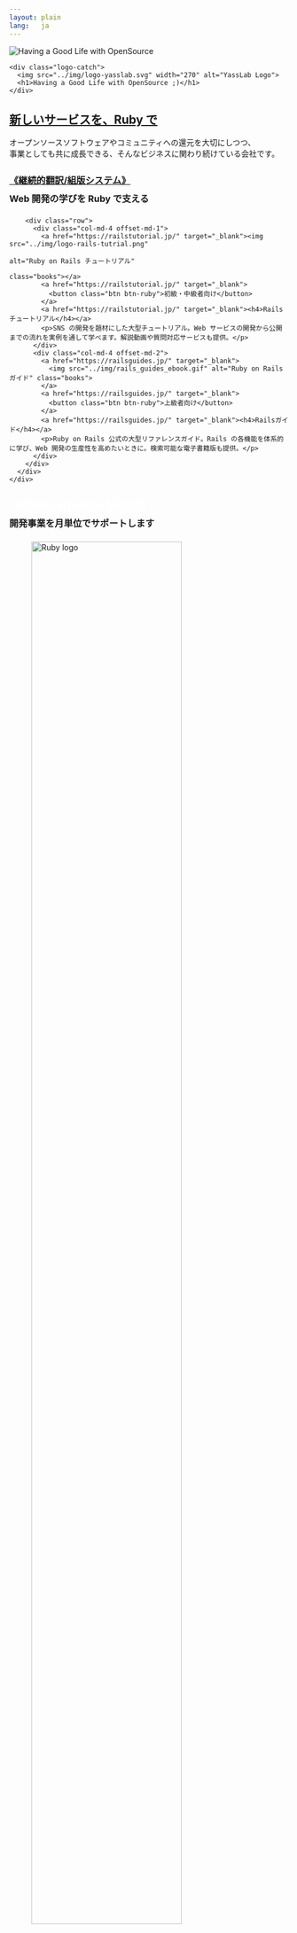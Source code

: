 ```yaml
---
layout: plain
lang:   ja
---
```


<section class="mainVisual">
  <div class="jumbotron">
    <picture>
      <source media="(min-width: 600px)" srcset="../img/top-image-large.jpg">
      <img src="../img/top-image-small.jpg" alt="Having a Good Life with OpenSource">
    </picture>

    <div class="logo-catch">
      <img src="../img/logo-yasslab.svg" width="270" alt="YassLab Logo">
      <h1>Having a Good Life with OpenSource ;)</h1>
    </div>
  </div>
</section>

<section class="catchCopy entry_content" id="vision">
  <div class="container">
    <div class="row">
      <div class="col-12">
        <h2><a href="#vision">新しいサービスを、Ruby で</a></h2>
        <p class="text-md-center">オープンソースソフトウェアやコミュニティへの還元を大切にしつつ、<br class="mobile-hidden">事業としても共に成長できる、そんなビジネスに関わり続けている会社です。</p>
      </div>
    </div>
  </div>
</section>

<section class="service entry_content" id="products">
  <div class="container">
    <div class="row">
      <div class="col-12">
        <h3 style="line-height: 2.0em;"><a href="#products">《継続的翻訳/組版システム》</a><br>
	  Web 開発の学びを Ruby で支える</h3>

        <div class="row">
          <div class="col-md-4 offset-md-1">
            <a href="https://railstutorial.jp/" target="_blank"><img src="../img/logo-rails-tutrial.png"
                                                                     alt="Ruby on Rails チュートリアル"
                                                                     class="books"></a>
            <a href="https://railstutorial.jp/" target="_blank">
              <button class="btn btn-ruby">初級・中級者向け</button>
            </a>
            <a href="https://railstutorial.jp/" target="_blank"><h4>Railsチュートリアル</h4></a>
            <p>SNS の開発を題材にした大型チュートリアル。Web サービスの開発から公開までの流れを実例を通して学べます。解説動画や質問対応サービスも提供。</p>
          </div>
          <div class="col-md-4 offset-md-2">
            <a href="https://railsguides.jp/" target="_blank">
              <img src="../img/rails_guides_ebook.gif" alt="Ruby on Rails ガイド" class="books">
            </a>
            <a href="https://railsguides.jp/" target="_blank">
              <button class="btn btn-ruby">上級者向け</button>
            </a>
            <a href="https://railsguides.jp/" target="_blank"><h4>Railsガイド</h4></a>
            <p>Ruby on Rails 公式の大型リファレンスガイド。Rails の各機能を体系的に学び、Web 開発の生産性を高めたいときに。検索可能な電子書籍版も提供。</p>
          </div>
        </div>
      </div>
    </div>
  </div>
</section>

<section class="developmentSupport entry_content" id="services">
  <div class="container">
    <div class="row">
      <div class="col-12">
        <h3 style="line-height: 2.0em;"><a href="#services" style="color: white;">《月額制の Ruby/Rails 開発支援》</a><br>
		開発事業を月単位でサポートします</h3>
        <div class="row mb-5">
          <div class="col-4">
            <figure id="ruby">
              <img src="../../img/icon-ruby-pale.png" width="80%" alt="Ruby logo" />
               <figcaption>Ruby / Rails</figcaption>
            </figure>
          </div>
          <div class="col-4">
            <figure id="cloud">
              <img src="../../img/icon-cloud-pale.png" width="80%" alt="cloud icon" />
              <figcaption>Heroku / AWS</figcaption>
            </figure>
          </div>
          <div class="col-4">
            <figure id="agile">
              <img src="../../img/icon-agile-pale.png" width="80%" alt="Agile Development image" />
              <figcaption>Agile Development</figcaption>
            </figure>
          </div>
        </div><!--//row-->
      </div><!--//col-->
    </div><!--//row-->

   <div class="row">
      <div class="col-md-6">
        <div class="developmentSupport__more text-center">
            <a href="/ja/agile" class="btn btn-primary btn-block mt-2">詳細を見る</a>
          </div>
        </div><!--//col-->
        <div class="col-md-6">
        <div class="developmentSupport__more text-center">
            <a href="/ja/works" class="btn btn-primary btn-block mt-2">過去の実績を見る</a>
          </div>
        </div><!--//col-->
    </div><!--//row-->

  </div><!--//container-->
</section>

<section class="aboutVisual entry_content" id="remote">
  <div class="container">
    <div class="row">
      <div class="col-12">
        <h2><a href="#remote">沖縄
		×
		東京</a></h2>
        <p class="text-md-center h5">YassLab 社はソフトウェアエンジニアのリモートチームです。<br class="mobile-hidden">フルタイム・パートタイム・複業、様々な関わり方があります。</p>
      </div><!--//col-->
    </div><!--//row-->
  </div><!--//container-->
</section>

<section class="okinawaMember" id="okinawa" style="margin-top: 50px;">
  <div class="container">
    <div class="row">
      <div class="col-12">
        <h3><a href="#okinawa">沖縄メンバー</a></h3>
        <div class="row">
          {% include member.html username='hanachin_'  caption='<a href="http://ruby.okinawa/">Okinawa.rb</a>によく出没する。<a href="https://www.ipa.go.jp/jinzai/mitou/portal_index.html">未踏</a>クリエータ' %}
	  {% include member.html username='himajin315' caption='プロの手相占い師兼エンジニア。<a href="https://ie.u-ryukyu.ac.jp/enpit/">enPiT</a>講師' %}
	  {% include member.html username='nanophate'  caption='<a href="https://sechack365.nict.go.jp/">SecHack365</a> 採択者。バイリンガル、写真家' %}
	  {% include member.html username='AnaTofuZ'   caption='Perlが好きなエンジニア。<a href="https://ie.u-ryukyu.ac.jp/%E5%AD%A6%E7%A7%91%E7%B4%B9%E4%BB%8B/%E7%A0%94%E7%A9%B6%E5%AE%A4%E7%B4%B9%E4%BB%8B/%E4%B8%A6%E5%88%97%E7%A0%94%E7%A9%B6%E5%AE%A4%EF%BC%88%E6%B2%B3%E9%87%8E%E7%A0%94%EF%BC%89/">並列研 (河野研)</a>' %}
	  {% include member.html username='aokabin_' caption='<a href="https://www.ryukyu-frogs.com/">Ryukyufrogs</a>5期生のエンジニア。沖縄高専卒' %}
	  {% include member.html username='naopontan'  caption='Railsエンジニア。<a href="http://ruby.okinawa/okrk02/">沖縄Ruby会議</a>運営チーム' %}
        </div>
      </div>
    </div>
  </div>
</section>

<section class="tokyoMember" id="tokyo">
  <div class="container">
    <div class="row">
      <div class="col-12">
        <h3 class="mt-5"><a href="#tokyo">東京メンバー</a></h3>
        <div class="row">
	  {% include member.html username='yasulab'   caption='IPA認定<a href="https://www.ipa.go.jp/jinzai/mitou/kinkyou/creator.html">未踏スーパークリエータ</a>。代表取締役' %}
	  {% include member.html username='nalabjp'   caption='Railsエンジニア。スノーボードと沖縄が好き' %}
	  {% include member.html username='hachi8833' caption='<a href="https://techracho.bpsinc.jp/">TechRacho</a>ライター。翻訳家、Go言語が好き' %}
	  {% include member.html username='shishi4tw' caption='プログラマー。<a href="https://twitter.com/hashtag/shinjukurb">Shinjuku.rb</a> ファウンダー'  offset='offset-md-2' %}
	  {% include member.html username='crafter_gene' caption='品質管理が得意。趣味は広くそこそこ深く' %}
        </div>
	<div class="text-center pt-5" style="margin: 30px 0;">
          <a href="/ja/join-forces" class="btn btn-primary">
	    採用情報を見る
	  </a>
        </div>
      </div>
    </div>
  </div>
</section>

<section class="sns">
  <div class="container">
    <div class="row gutter-10">
      <div class="col-6">
        <div class="card card__qiita">
          <div class="card__icon">
            <a href="https://qiita.com/organizations/yasslab"><img src="../img/icon_qiita.png" alt="YassLab organization in Qiita"></a>
          </div>
          <dl class="row">
            <dt class="col-md-6">投稿数</dt>
            <dd class="col-md-6">{% qiita_items %}</dd>
            <dt class="col-md-6">いいね</dt>
            <dd class="col-md-6">{% qiita_likes %}</dd>
          </dl>
        </div>
      </div>
      <div class="col-6">
        <div class="card card__github">
          <div class="card__icon">
            <a href="https://github.com/yasslab"><img src="../img/icon_github.png" alt="Yasslab organization in GitHub"></a>
          </div>
          <dl class="row">
            <dt class="col-md-6">リポジトリ数</dt>
            <dd id="github__repositories" class="col-md-6">65</dd>
            <dt class="col-md-6">スター数</dt>
            <dd id="github__stars" class="col-md-6">408</dd>
          </dl>
	  <div id="posts"></div>
        </div>
      </div>
    </div>
  </div>
</section>

<div id="main_content_wrap" class="outer container" style="margin-top: 20px;">
  <section id="main_content" class="inner row justify-content-md-center pb-5">
    <div class="col-md-9 entry_content text-center">
      {% include recent_posts.html %}
    </div>
  </section>
</div>

<section class="commutySupport entry_content" id="community">
  <div class="container">
    <div class="row">
      <div class="col-12">
        <h2><a href="#community" style="color: white;">コミュニティ活動</a></h2>
        <p class="text-md-center">YassLab 社ではコミュニティを Hub とした様々な繋がりを大切にしています。<br class="mobile-hidden">コミュニティの一員として、継続的にできることを積極的に提案します。</p>
        <div class="row">
          <div class="col-md-4">
            <figure>
              <a href="http://ruby.okinawa/" target="_blank">
                <img src="../img/comu-okinawa-rb.gif" alt="Okinawa.rb">
              </a>
              <figcaption><a href="http://ruby.okinawa/okrk02/">沖縄Ruby会議などの運営支援</a></figcaption>
            </figure>
          </div>
          <div class="col-md-4">
            <figure>
              <a href="/ja/doorkeeper/">
                <img src="../img/comu-doorkeeper.gif" alt="Doorkeeper">
              </a>
              <figcaption><a href="/ja/doorkeeper/">イベント管理サービス代の補助</a></figcaption>
            </figure>
          </div>
          <div class="col-md-4">
            <figure>
              <a href="https://coderdojo.jp/" target="_blank">
                <img src="../img/comu-coderdojo-japan.png" alt="CorderDojo Japan">
              </a>
              <figcaption><a href="/ja/agile">Webサービスの開発支援</a></figcaption>
            </figure>
          </div>
        </div>

	<div class="text-center pt-5">
          <a href="/ja/about">
            <button class="btn btn-primary">会社概要を見る</button>
          </a>
        </div>

      </div>
    </div>
  </div>
</section>

<!--
<section class="partner">
  <div class="container">
    <div class="row">
      <div class="col-4">
        <a href="https://jr.mitou.org/" target="_blank">
          <img src="../img/logo-mitoujr.png" alt="未踏ジュニア">
        </a>
      </div>
      <div class="col-4">
        <a href="https://franliber.co.jp/" target="_blank">
          <img src="../img/partner-franliber.png" alt="FranLiber" class="bd-bk">
        </a>
      </div>
      <div class="col-4">
        <a href="https://railscp.com/" target="_blank">
          <img src="../img/partner-railstest.png" alt="（社）Rails技術者認定試験運営委員会" class="bd-bk">
        </a>
      </div>
    </div>
  </div>
</section>
-->

<section class="whatsNew" id="press">
  <div class="container">
    <div class="row">
      <div class="col-12">
        <h2><a href="#press">プレスリリース</a></h2>
          <ul>
            <li>
              <a href="https://www.members.co.jp/company/news/2018/0806_2.html" target="_blank">常駐型デジタルプロフェッショナルサービスのメンバーズキャリア、技術顧問体制を強化～新たに2名が技術顧問に就任、社員育成によるサービス向上を目指す～</a>
            </li>
            <li>
              <a href="https://prtimes.jp/main/html/rd/p/000000036.000015015.html" target="_blank">オンラインプログラミング学習のProgateが「Ruby on Rails チュートリアル」のコンテンツ提供でYassLabと提携</a>
            </li>
            <li><a href="https://prtimes.jp/main/html/rd/p/000000004.000021148.html" target="_blank">転職特化型Rubyプログラミングスクールの「ポテパンキャンプ」、Railsチュートリアルと業務提携しエンジニア創出を促す</a></li>
            <li><a href="https://www.value-press.com/pressrelease/190639" target="_blank">ShareWis、Ruby on Rails 5.1に対応したRailsチュートリアル [第4版] の動画講座を現役エンジニアによるQ&amp;A対応付きで提供開始</a></li>
            <li><a href="https://prtimes.jp/main/html/rd/p/000000013.000016641.html" target="_blank">プログラミングスクールの「DIVE INTO CODE」、Railsチュートリアルと公式提携した「DIC Railsチュートリアルコース」を発表</a></li>
          </ul>

      </div><!--//col-->
    </div><!--//row-->
  </div><!--//container-->
</section>

<div id="contact"></div>
